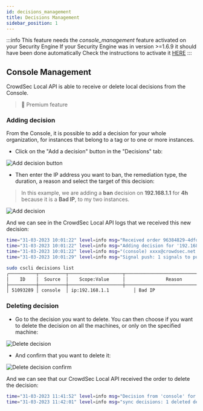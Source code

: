 ```yaml
---
id: decisions_management
title: Decisions Management
sidebar_position: 1
---
```


:::info
This feature needs the *console_management* feature activated on your Security Engine
If your Security Engine was in version >=1.6.9 it should have been done automatically
Check the instructions to activate it [HERE](/u/console/decisions/decisions_intro)
:::
## Console Management

CrowdSec Local API is able to receive or delete local decisions from the Console.

> 🌟 Premium feature

### Adding decision

From the Console, it is possible to add a decision for your whole organization, for instances that belong to a tag or to one or more instances.

 - Click on the "Add a decision" button in the "Decisions" tab:

![Add decision button](/img/add_decision_button.png)

 - Then enter the IP address you want to ban, the remediation type, the duration, a reason and select the target of this decision:
>In this example, we are adding a __ban__ decision on __192.168.1.1__ for __4h__ because it is a __Bad IP__, to my two instances. 

![Add decision](/img/add_decision_to_machines.png)


And we can see in the CrowdSec Local API logs that we received this new decision:

```bash title="/var/log/crowdsec.log"
time="31-03-2023 10:01:22" level=info msg="Received order 96384829-4dfd-4759-9e99-6b007dcf6452 from PAPI (1 decisions)"
time="31-03-2023 10:01:22" level=info msg="Adding decision for '192.168.1.1' with UUID: b0ab6879-99b0-4960-8e80-c231ff22aa6c"
time="31-03-2023 10:01:22" level=info msg="(console) xxxx@crowdsec.net ban decision from console by ip 192.168.1.1 : 4h ban on ip 192.168.1.1"
time="31-03-2023 10:01:29" level=info msg="Signal push: 1 signals to push"
```

```bash
sudo cscli decisions list
╭──────────┬──────────┬────────────────────┬─────────────────────────────────────┬────────┬─────────┬─────────────────────────────────────────────────────────┬────────┬────────────────────┬──────────╮
│    ID    │  Source  │    Scope:Value     │               Reason                │ Action │ Country │                           AS                            │ Events │     expiration     │ Alert ID │
├──────────┼──────────┼────────────────────┼─────────────────────────────────────┼────────┼─────────┼─────────────────────────────────────────────────────────┼────────┼────────────────────┼──────────┤
│ 51093289 │ console  │ ip:192.168.1.1         │ Bad IP                              │ ban    │         │                                                         │ 0      │ 3h55m45.776620725s │ 13404    │
```


### Deleting decision

 - Go to the decision you want to delete. You can then choose if you want to delete the decision on all the machines, or only on the specified machine:

![Delete decision](/img/delete_decision.png)

 - And confirm that you want to delete it:

![Delete decision confirm](/img/delete_decision_confirm.png)

And we can see that our CrowdSec Local API received the order to delete the decision:

```bash
time="31-03-2023 11:41:52" level=info msg="Decision from 'console' for '192.168.1.1' (ban) has been deleted"
time="31-03-2023 11:42:01" level=info msg="sync decisions: 1 deleted decisions to push" interval=10 source=papi
```